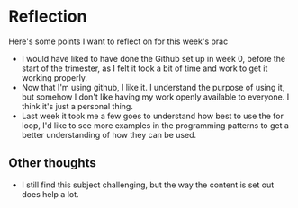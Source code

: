 # Reflection
Here's some points I want to reflect on for this week's prac

* I would have liked to have done the Github set up in week 0, 
before the start of the trimester, as I felt it took a bit of time
and work to get it working properly. 
* Now that I'm using github, I like it. I understand the purpose of using it, 
but somehow I don't like having my work openly available to everyone. I think 
it's just a personal thing.
* Last week it took me a few goes to understand how best to use the for loop, 
I'd like to see more examples in the programming patterns to get a better
understanding of how they can be used. 

## Other thoughts
* I still find this subject challenging, but the way the content is set out
does help a lot. 

